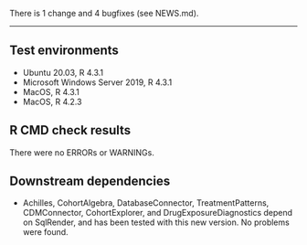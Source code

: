 There is 1 change and 4 bugfixes (see NEWS.md).

---

## Test environments
* Ubuntu 20.03, R 4.3.1
* Microsoft Windows Server 2019, R 4.3.1
* MacOS, R 4.3.1
* MacOS, R 4.2.3

## R CMD check results

There were no ERRORs or WARNINGs. 

## Downstream dependencies

- Achilles, CohortAlgebra, DatabaseConnector, TreatmentPatterns, CDMConnector, CohortExplorer, and DrugExposureDiagnostics depend on SqlRender, and has been tested with this new version. No problems were found.